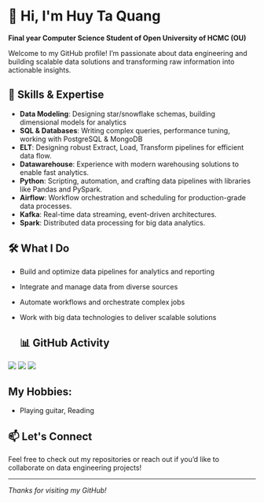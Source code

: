 # 👋 Hi, I'm Huy Ta Quang 

**Final year Computer Science Student of Open University of HCMC (OU)**

Welcome to my GitHub profile! I’m passionate about data engineering and building scalable data solutions and transforming raw information into actionable insights.

## 🚀 Skills & Expertise
- **Data Modeling**: Designing star/snowflake schemas, building dimensional models for analytics
- **SQL & Databases**: Writing complex queries, performance tuning, working with PostgreSQL & MongoDB
- **ELT**: Designing robust Extract, Load, Transform pipelines for efficient data flow.
- **Datawarehouse**: Experience with modern warehousing solutions to enable fast analytics.
- **Python**: Scripting, automation, and crafting data pipelines with libraries like Pandas and PySpark.
- **Airflow**: Workflow orchestration and scheduling for production-grade data processes.
- **Kafka**: Real-time data streaming, event-driven architectures.
- **Spark**: Distributed data processing for big data analytics.

## 🛠️ What I Do

- Build and optimize data pipelines for analytics and reporting
- Integrate and manage data from diverse sources
- Automate workflows and orchestrate complex jobs
- Work with big data technologies to deliver scalable solutions

  ## 📊 GitHub Activity

![](http://github-profile-summary-cards.vercel.app/api/cards/stats?username=huyta1910&theme=default) ![](http://github-profile-summary-cards.vercel.app/api/cards/most-commit-language?username=huyta1910&theme=default)
![](http://github-profile-summary-cards.vercel.app/api/cards/profile-details?username=huyta1910&theme=default)
  
## My Hobbies:
- Playing guitar, Reading

## 📫 Let's Connect

Feel free to check out my repositories or reach out if you’d like to collaborate on data engineering projects!

---

*Thanks for visiting my GitHub!*
